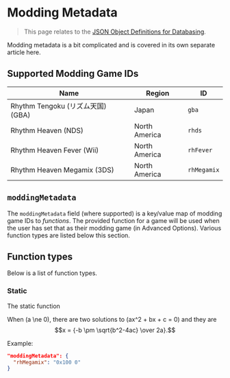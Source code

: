 # Modding Metadata

>This page relates to the [JSON Object Definitions for Databasing](JSON-object-definitions.md).

Modding metadata is a bit complicated and is covered in its own separate article here.

## Supported Modding Game IDs

| Name | Region | ID |
|---|---|---|
| Rhythm Tengoku (リズム天国) (GBA) | Japan | `gba` |
| Rhythm Heaven (NDS) | North America | `rhds` |
| Rhythm Heaven Fever (Wii) | North America | `rhFever` |
| Rhythm Heaven Megamix (3DS) | North America | `rhMegamix` |

## `moddingMetadata`
The `moddingMetadata` field (where supported) is a key/value map of
modding game IDs to *functions*. The provided function for a game will be used when
the user has set that as their modding game (in Advanced Options).
Various function types are listed below this section.

## Function types
Below is a list of function types.
### Static

The static function

When \(a \ne 0\), there are two solutions to \(ax^2 + bx + c = 0\) and they are
$$x = {-b \pm \sqrt{b^2-4ac} \over 2a}.$$

Example:<br>
```json
"moddingMetadata": {
  "rhMegamix": "0x100 0"
}
```